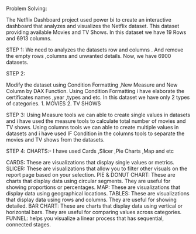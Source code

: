Problem Solving:

The Netflix Dashboard project used power bi to create an interactive dashboard that analyzes and visualizes the Netflix dataset.
This dataset providing available Movies and TV Shows.
In this dataset we have 19 Rows and 6913 columns.

STEP 1:
We need to analyzes the datasets row and columns .
And remove the empty rows ,columns and unwanted details.
Now, we have 6900 datasets.

STEP 2:

Modify the dataset using Condition Formatting ,New Measure and New Column by DAX Function.
Using Condition Formatting i have elaborate the certificates names ,year ,types and etc.
In this dataset we have only 2 types of categories.
                               1. MOVIES
                               2. TV SHOWS

STEP 3:
Using Measure tools we can able to create single values in datasets and i have used the measure tools to calculate total number of movies and TV shows.
Using columns tools we can able to create multiple values in datasets and i have used IF Condition in the  columns tools to separate the movies and TV shows from the datasets.

STEP 4:
CHARTS:-
I have used Cards ,Slicer ,Pie Charts ,Map and etc

CARDS: These are visualizations that display single values or metrics.
SLICER: These are visualizations that allow you to filter other visuals on the report page based on your selection.
PIE & DONUT CHART: These are charts that display data using circular segments. They are useful for showing proportions or percentages.
MAP: These are visualizations that display data using geographical locations.
TABLES: These are visualizations that display data using rows and columns. They are useful for showing detailed.
BAR CHART: These are charts that display data using vertical or horizontal bars. They are useful for comparing values across categories.
FUNNEL: helps you visualize a linear process that has sequential, connected stages.










